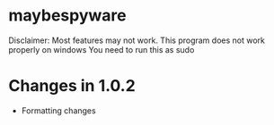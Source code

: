 # maybespyware

Disclaimer: 
Most features may not work.
This program does not work properly on windows
You need to run this as sudo

# Changes in 1.0.2
- Formatting changes
